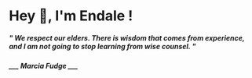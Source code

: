 <h1 title="head"> Hey 👋, I'm Endale !</h1>

**<h5><i>" We respect our elders. There is wisdom that comes from experience, and I am not going to stop learning from wise counsel. "</i></h5>**

*<b>___ Marcia Fudge ___</b>*
